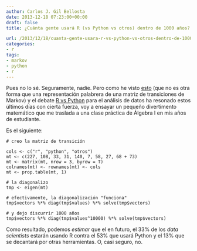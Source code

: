 ```yaml
---
author: Carlos J. Gil Bellosta
date: 2013-12-18 07:23:00+00:00
draft: false
title: ¿Cuánta gente usará R (vs Python vs otros) dentro de 1000 años?

url: /2013/12/18/cuanta-gente-usara-r-vs-python-vs-otros-dentro-de-1000-anos/
categories:
- r
tags:
- markov
- python
- r
---
```


Pues no lo sé. Seguramente, nadie. Pero como he visto [esto](http://vote.sparklit.com/poll.spark/203792) (que no es otra forma que una representación palabrera de una matriz de transiciones de Markov) y el debate [R vs Python](http://readwrite.com/2013/11/25/python-displacing-r-as-the-programming-language-for-data-science#awesm=~oqk8RnEIOuwrgH) para el análisis de datos ha resonado estos últimos días con cierta fuerza, voy a ensayar un pequeño divertimento matemático que me traslada a una clase práctica de Álgebra I en mis años de estudiante.

Es el siguiente:



    # creo la matriz de transición

    cols <- c("r", "python", "otros")
    mt <- c(227, 108, 33, 31, 140, 7, 58, 27, 68 + 73)
    mt <- matrix(mt, nrow = 3, byrow = T)
    colnames(mt) <- rownames(mt) <- cols
    mt <- prop.table(mt, 1)

    # la diagonalizo
    tmp <- eigen(mt)

    # efectivamente, la diagonalización "funciona"
    tmp$vectors %*% diag(tmp$values) %*% solve(tmp$vectors)

    # y dejo discurrir 1000 años
    tmp$vectors %*% diag(tmp$values^10000) %*% solve(tmp$vectors)



Como resultado, podemos _estimar_ que el en futuro, el 33% de los _data scientists_ estarán usando R contra el 53% que usará Python y el 13% que se decantará por otras herramientas. O, casi seguro, no.
